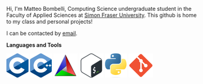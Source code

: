 Hi, I'm Matteo Bombelli, Computing Science undergraduate student in the Faculty of Applied Sciences at [Simon Fraser University](https://www.sfu.ca/).
This github is home to my class and personal projects!

I can be contacted by [email](mailto:matteo.bombelli@gmail.com).

**Languages and Tools**

<code><img height="64" src="https://github.com/matteobombelli/matteobombelli/blob/f0a138eed45bb972b7bcb9a42d432e2da6fbbca7/images/c_logo.png"></code>
<code><img height="64" src="https://github.com/matteobombelli/matteobombelli/blob/f0a138eed45bb972b7bcb9a42d432e2da6fbbca7/images/cpp_logo.png"></code>
<code><img height="64" src="https://github.com/matteobombelli/matteobombelli/blob/f0a138eed45bb972b7bcb9a42d432e2da6fbbca7/images/cmake_logo.png"></code>
<code><img height="64" src="https://github.com/matteobombelli/matteobombelli/blob/f0a138eed45bb972b7bcb9a42d432e2da6fbbca7/images/bash_logo.png"></code>
<code><img height="64" src="https://github.com/matteobombelli/matteobombelli/blob/f0a138eed45bb972b7bcb9a42d432e2da6fbbca7/images/python_logo.png"></code>
<code><img height="64" src="https://github.com/matteobombelli/matteobombelli/blob/f0a138eed45bb972b7bcb9a42d432e2da6fbbca7/images/git_logo.png"></code>

<!---
matteobombelli/matteobombelli is a ✨ special ✨ repository because its `README.md` (this file) appears on your GitHub profile.
You can click the Preview link to take a look at your changes.
--->
